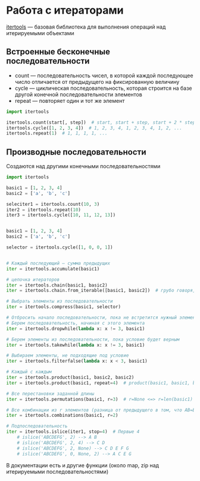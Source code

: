 # Работа с итераторами

[itertools](https://docs.python.org/3/library/itertools.html) — базовая библиотека для выполнения операций над итерируемыми объектами

## Встроенные бесконечные последовательности

* count — последовательность чисел, в которой каждой последующее число отличается от предыдущего на фиксированную величину
* cycle — циклическая последовательность, которая строится на базе другой конечной последовательности элементов
* repeat — повторяет один и тот же элемент

```python
import itertools

itertools.count(start[, step])  # start, start + step, start + 2 * step, ...
itertools.cycle([1, 2, 3, 4])  # 1, 2, 3, 4, 1, 2, 3, 4, 1, 2, ...
itertools.repeat(1)  # 1, 1, 1, 1, ...
```

## Производные последовательности

Создаются над другими конечными последовательностями

```python
import itertools

basic1 = [1, 2, 3, 4]
basic2 = ['a', 'b', 'c']

seleciter1 = itertools.count(10, 3)
iter2 = itertools.repeat(10)
iter3 = itertools.cycle([10, 11, 12, 13])


basic1 = [1, 2, 3, 4]
basic2 = ['a', 'b', 'c']

selector = itertools.cycle([1, 0, 0, 1])


# Каждый последующий — сумма предыдущих
iter = itertools.accumulate(basic1)

# цепочка итераторов
iter = itertools.chain(basic1, basic2)
iter = itertools.chain.from_iterable([basic1, basic2])  # грубо говоря, сделать плоский список

# Выбрать элементы из последовательности
iter = itertools.compress(basic1, selector)

# Отбросить начало последовательности, пока не встретится нужный элемент (пока условие не вернет False)
# Берем последовательность, начиная с этого элемента
iter = itertools.dropwhile(lambda x: x != 3, basic1)

# Берем элементы из последовательности, пока условие будет верным 
iter = itertools.takewhile(lambda x: x != 3, basic1)

# Выбираем элементы, не подходящие под условие
iter = itertools.filterfalse(lambda x: x < 3, basic1)

# Каждый с каждым
iter = itertools.product(basic1, basic2, basic2)
iter = itertools.product(basic1, repeat=4)  # product(basic1, basic1, basic1, basic1)

# Все перестановки заданной длины
iter = itertools.permutations(basic1, r=3)  # r=None <=> r=len(basic1)

# Все комбинации из r элементов (разница от предыдущего в том, что AB=BA).
iter = itertools.combinations(basic1, r=2)

# Подпоследовательность
iter = itertools.islice(iter1, stop=4)  # Первые 4
    # islice('ABCDEFG', 2) --> A B
    # islice('ABCDEFG', 2, 4) --> C D
    # islice('ABCDEFG', 2, None) --> C D E F G
    # islice('ABCDEFG', 0, None, 2) --> A C E G

```

В документации есть и другие функции (около map, zip над итерируемыми последовательностями)
